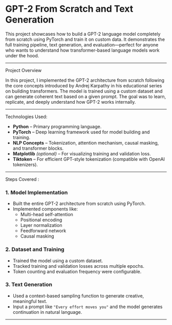 # GPT-2 From Scratch and Text Generation 

This project showcases how to build a GPT-2 language model completely from scratch using PyTorch and train it on custom data. It demonstrates the full training pipeline, text generation, and evaluation—perfect for anyone who wants to understand how transformer-based language models work under the hood.

---

 Project Overview

In this project, I implemented the GPT-2 architecture from scratch following the core concepts introduced by Andrej Karpathy in his educational series on building transformers. The model is trained using a custom dataset and can generate coherent text based on a given prompt. The goal was to learn, replicate, and deeply understand how GPT-2 works internally.

---

 Technologies Used:

- **Python** – Primary programming language.
- **PyTorch** – Deep learning framework used for model building and training.
- **NLP Concepts** – Tokenization, attention mechanism, causal masking, and transformer blocks.
- **Matplotlib** *(optional)* – For visualizing training and validation loss.
- **Tiktoken** – For efficient GPT-style tokenization (compatible with OpenAI tokenizers).

---

 Steps Covered :

### 1. Model Implementation
- Built the entire GPT-2 architecture from scratch using PyTorch.
- Implemented components like:
  - Multi-head self-attention
  - Positional encoding
  - Layer normalization
  - Feedforward network
  - Causal masking

### 2. Dataset and Training
- Trained the model using a custom dataset.
- Tracked training and validation losses across multiple epochs.
- Token counting and evaluation frequency were configurable.

### 3. Text Generation
- Used a context-based sampling function to generate creative, meaningful text.
- Input a prompt like `"Every effort moves you"` and the model generates continuation in natural language.

---
